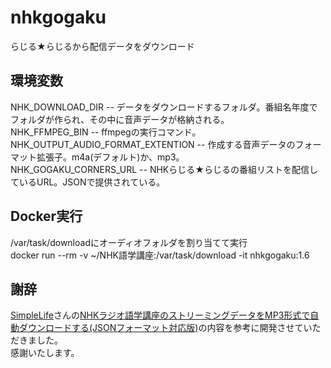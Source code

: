 # nhkgogaku
らじる★らじるから配信データをダウンロード


## 環境変数
NHK_DOWNLOAD_DIR                  -- データをダウンロードするフォルダ。番組名年度でフォルダが作られ、その中に音声データが格納される。  
NHK_FFMPEG_BIN                    -- ffmpegの実行コマンド。  
NHK_OUTPUT_AUDIO_FORMAT_EXTENTION -- 作成する音声データのフォーマット拡張子。m4a(デフォルト)か、mp3。  
NHK_GOGAKU_CORNERS_URL            -- NHKらじる★らじるの番組リストを配信しているURL。JSONで提供されている。  


## Docker実行
/var/task/downloadにオーディオフォルダを割り当てて実行  
docker run --rm -v ~/NHK語学講座:/var/task/download  -it nhkgogaku:1.6

## 謝辞
[SimpleLife](https://simplelife.pgw.jp)さんの[NHKラジオ語学講座のストリーミングデータをMP3形式で自動ダウンロードする(JSONフォーマット対応版)](https://simplelife.pgw.jp/it/nhk_radio_gogaku_kouza_json/)の内容を参考に開発させていただきました。  
感謝いたします。
